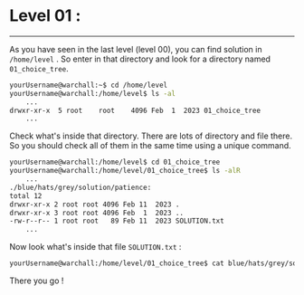 # Level 01 :
---
As you have seen in the last level (level 00), you can find solution in ```/home/level``` . So enter in that directory and look for a directory named ```01_choice_tree```.
```sh
yourUsername@warchall:~$ cd /home/level
yourUsername@warchall:/home/level$ ls -al
    ...
drwxr-xr-x  5 root    root    4096 Feb  1  2023 01_choice_tree
    ...
```
Check what's inside  that directory. There are lots of directory and file there. So you should check all of them in the same time using a unique command.
```sh
yourUsername@warchall:/home/level$ cd 01_choice_tree
yourUsername@warchall:/home/level/01_choice_tree$ ls -alR
    ...
./blue/hats/grey/solution/patience:
total 12
drwxr-xr-x 2 root root 4096 Feb 11  2023 .
drwxr-xr-x 3 root root 4096 Feb  1  2023 ..
-rw-r--r-- 1 root root   89 Feb 11  2023 SOLUTION.txt
    ...
```
Now look what's inside that file ```SOLUTION.txt``` :
```sh
yourUsername@warchall:/home/level/01_choice_tree$ cat blue/hats/grey/solution/patience/SOLUTION.txt
```
There you go !
